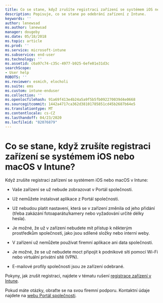 ```yaml
---
title: Co se stane, když zrušíte registraci zařízení se systémem iOS nebo macOS?
description: Popisuje, co se stane po odebrání zařízení z Intune.
keywords: ''
author: lenewsad
ms.author: lanewsad
manager: dougeby
ms.date: 05/18/2018
ms.topic: article
ms.prod: ''
ms.service: microsoft-intune
ms.subservice: end-user
ms.technology: ''
ms.assetid: c6a97c74-c35c-4977-b925-6efe01e31d3c
searchScope:
- User help
ROBOTS: ''
ms.reviewer: esmich, elocholi
ms.suite: ems
ms.custom: intune-enduser
ms.collection: ''
ms.openlocfilehash: 91a69f413e4b24a5a9f5b5fb092270039d4e0668
ms.sourcegitcommit: 1442a4717ca362d38101785851cd45b2687b64e5
ms.translationtype: MT
ms.contentlocale: cs-CZ
ms.lasthandoff: 04/23/2020
ms.locfileid: "82076879"
---
```

# <a name="what-happens-if-you-unenroll-your-ios-or-macos-device-from-intune"></a>Co se stane, když zrušíte registraci zařízení se systémem iOS nebo macOS v Intune?

Když zrušíte registraci zařízení se systémem iOS nebo macOS v Intune:

- Vaše zařízení se už nebude zobrazovat v Portál společnosti.

- Už nemůžete instalovat aplikace z Portál společnosti.

- Už nebudou platit nastavení, která se v zařízení změnila od jeho přidání (třeba zakázání fotoaparátu/kamery nebo vyžadování určité délky hesla).

- Je možné, že už v zařízení nebudete mít přístup k některým prostředkům společnosti, jako jsou sdílené složky nebo interní weby.

- V zařízení už nemůžete používat firemní aplikace ani data společnosti.

- Je možné, že se už nebudete moct připojit k podnikové síti pomocí Wi-Fi nebo virtuální privátní sítě (VPN).

- E-mailové profily společnosti jsou ze zařízení odebrané.

Pokyny, jak zrušit registraci, najdete v tématu rušení [registrace zařízení v Intune](unenroll-your-device-from-intune-ios.md).

Pokud máte otázky, obraťte se na svou firemní podporu. Kontaktní údaje najdete na [webu Portál společnosti](https://go.microsoft.com/fwlink/?linkid=2010980).
